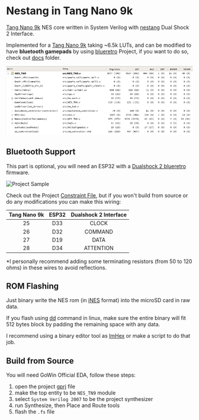 # Nestang in Tang Nano 9k

[Tang Nano 9k](https://github.com/hi631/tang-nano-9K) NES core written in System Verilog with [nestang](https://github.com/nand2mario/nestang) Dual Shock 2 Interface.

Implemented for a [Tang Nano 9k](https://wiki.sipeed.com/hardware/en/tang/Tang-Nano-9K/Nano-9K.html) taking ~6.5k LUTs, and can be modified to have **bluetooth gamepads** by using [blueretro](https://github.com/darthcloud/BlueRetro) Project, if you want to do so, check out [docs](docs/) folder.

![](docs/images/resources_utilization.png)

## Bluetooth Support

This part is optional, you will need an ESP32 with a [Dualshock 2 blueretro](https://github.com/darthcloud/BlueRetro) firmware.

![Project Sample](https://i.postimg.cc/h4Tq6t6X/Imagem-colada.png)

Check out the Project [Constraint File](../src/NES_TN9.cst), but if you won't build from source or do any modifications you can make this wiring:

| Tang Nano 9k | ESP32 | Dualshock 2 Interface |
|:---:|:---:|:---:|
|25|D33|CLOCK|
|26|D32|COMMAND|
|27|D19|DATA|
|28|D34|ATTENTION|

*I personally recommend adding some terminating resistors (from 50 to 120 ohms) in these wires to avoid reflections.

## ROM Flashing

Just binary write the NES rom (in [iNES](https://www.nesdev.org/wiki/INES) format) into the microSD card in raw data.

If you flash using [dd](https://en.wikipedia.org/wiki/Dd_%28Unix%29) command in linux, make sure the entire binary will fit 512 bytes block by padding the remaining space with any data.

I recommend using a binary editor tool as [ImHex](https://github.com/WerWolv/ImHex) or make a script to do that job.

## Build from Source

You will need GoWin Official EDA, follow these steps:

1. open the project [gprj](../nestang9k-ps2.gprj) file
2. make the top entity to be `NES_TN9` module
3. select `System Verilog 2007` to be the project synthesizer
4. run Synthesize, then Place and Route tools
5. flash the `.fs` file
